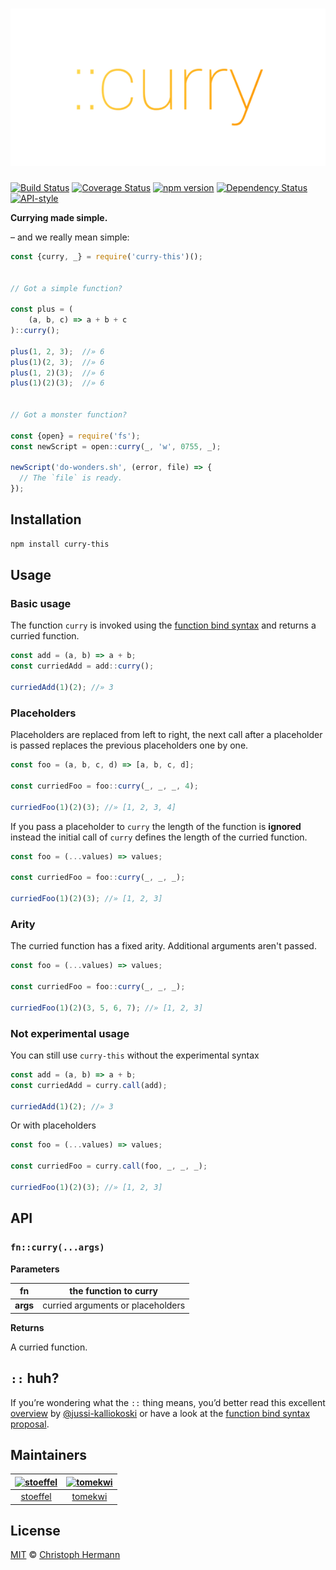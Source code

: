 <h1 align="center">
	<img
		alt="curry-this"
		src="./logo.png"
	/>
</h1>

[![Build Status](https://travis-ci.org/stoeffel/curry-this.svg)](https://travis-ci.org/stoeffel/curry-this)
[![Coverage Status](https://coveralls.io/repos/stoeffel/curry-this/badge.svg?branch=master)](https://coveralls.io/r/stoeffel/curry-this?branch=master)
[![npm version](https://badge.fury.io/js/curry-this.svg)](http://badge.fury.io/js/curry-this)
[![Dependency Status](https://david-dm.org/stoeffel/curry-this.svg)](https://david-dm.org/1-liners/1-liners)
[![API-style](https://img.shields.io/badge/API--style-%3A%3A-blue.svg)](https://github.com/zenparsing/es-function-bind)


**Currying made simple.**



– and we really mean simple:

```js
const {curry, _} = require('curry-this')();


// Got a simple function?

const plus = (
	(a, b, c) => a + b + c
)::curry();

plus(1, 2, 3);  //» 6
plus(1)(2, 3);  //» 6
plus(1, 2)(3);  //» 6
plus(1)(2)(3);  //» 6


// Got a monster function?

const {open} = require('fs');
const newScript = open::curry(_, 'w', 0755, _);

newScript('do-wonders.sh', (error, file) => {
  // The `file` is ready.
});
```





Installation
------------

```sh
npm install curry-this
```




Usage
---

### Basic usage

The function `curry` is invoked using the [function bind syntax](https://github.com/zenparsing/es-function-bind) and returns a curried function.

```js
const add = (a, b) => a + b;
const curriedAdd = add::curry();

curriedAdd(1)(2); //» 3
```


### Placeholders

Placeholders are replaced from left to right, the next call after a placeholder is passed replaces the previous placeholders one by one.

```js
const foo = (a, b, c, d) => [a, b, c, d];

const curriedFoo = foo::curry(_, _, _, 4);

curriedFoo(1)(2)(3); //» [1, 2, 3, 4]
```

If you pass a placeholder to `curry` the length of the function is **ignored** instead the initial call of `curry` defines the length of the curried function.

```js
const foo = (...values) => values;

const curriedFoo = foo::curry(_, _, _);

curriedFoo(1)(2)(3); //» [1, 2, 3]
```

### Arity

The curried function has a fixed arity. Additional arguments aren't passed.

```js
const foo = (...values) => values;

const curriedFoo = foo::curry(_, _, _);

curriedFoo(1)(2)(3, 5, 6, 7); //» [1, 2, 3]
```

### Not experimental usage

You can still use `curry-this` without the experimental syntax

```js
const add = (a, b) => a + b;
const curriedAdd = curry.call(add);

curriedAdd(1)(2); //» 3
```

Or with placeholders

```js
const foo = (...values) => values;

const curriedFoo = curry.call(foo, _, _, _);

curriedFoo(1)(2)(3); //» [1, 2, 3]
```

API
---

### `fn::curry(...args)`

**Parameters**

**fn** | the function to curry
-------|----------------------
**args** | curried arguments or placeholders

**Returns**

A curried function.



`::` huh?
----

If you’re wondering what the `::` thing means, you’d better read this excellent [overview](https://github.com/jussi-kalliokoski/trine/blob/5b735cbfb6b28ae94bac0446d9ecd5ce51fb149b/README.md#why) by [@jussi-kalliokoski](https://github.com/jussi-kalliokoski) or have a look at the [function bind syntax proposal](https://github.com/zenparsing/es-function-bind).


Maintainers
-----------

|  [![stoeffel](https://avatars.githubusercontent.com/u/1217681?v=3&s=80)](https://github.com/stoeffel) | [![tomekwi](https://avatars.githubusercontent.com/u/4624660?v=3&s=80)](https://github.com/tomekwi)  |
| :--:|:--: |
|  [stoeffel](https://github.com/stoeffel) | [tomekwi](https://github.com/tomekwi)  |




License
-------

[MIT][] © [Christoph Hermann][]

[MIT]: ./LICENSE.md
[Christoph Hermann]: https://github.com/stoeffel
